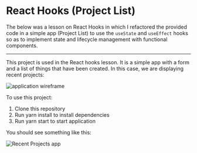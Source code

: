 # React Hooks (Project List)
The below was a lesson on React Hooks in which I refactored the provided code in a simple app (Project List) to use the `useState` and `useEffect` hooks so as to implement state and lifecycle management with functional components.

<hr>

This project is used in the React hooks lesson. It is a simple app with a form and a list of things that have been created. In this case, we are displaying recent projects:

![application wireframe](./app-diagram-wireframe.png)

To use this project:
1. Clone this repository
2. Run yarn install to install dependencies
3. Run yarn start to start application

You should see something like this:

![Recent Projects app](./recent-projects.png)